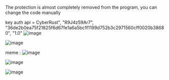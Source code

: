 The protection is almost completely removed from the program, you can change the code manually

key auth api = CyberRust", "R9J4z59Ar7", "36de2b0ea75f21825f6d67fe1a6a5bc1f1199d752b3c2971560cff0020b38680", "1.0"
![image](https://github.com/Kqlu666/Cyber-Dumped/assets/57631903/f9d324d7-881b-4621-896c-32058dc11b00)

![image](https://github.com/Kqlu666/Cyber-Dumped/assets/57631903/3101f341-6486-4fcf-a729-b7bcbfc8e02e)


meme :
![image](https://github.com/Kqlu666/Cyber-Dumped/assets/57631903/a4852897-edd1-437d-a666-e81c3cef5157)

![image](https://github.com/Kqlu666/Cyber-Dumped/assets/57631903/58ae9905-30ee-4762-93c2-803ec0630cb4)

![image](https://github.com/Kqlu666/Cyber-Dumped/assets/57631903/6c55a0d0-c018-415a-8541-c0ac8deb1922)
